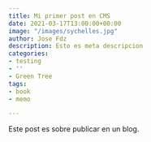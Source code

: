 ```yaml
---
title: Mi primer post en CMS
date: 2021-03-17T13:00:00+00:00
image: "/images/sychelles.jpg"
author: Jose Fdz
description: Esto es meta descripcion
categories:
- testing
- ''
- Green Tree
tags:
- book
- memo

---
```

Este post es sobre publicar en un blog.